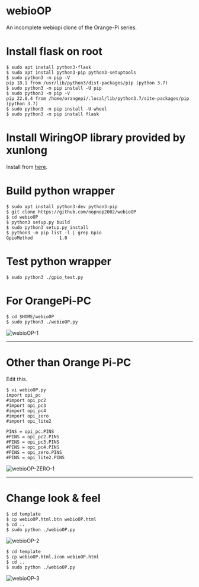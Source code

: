 # webioOP

An incomplete webiopi clone of the Orange-Pi series.

# Install flask on root

```
$ sudo apt install python3-flask
$ sudo apt install python3-pip python3-setuptools
$ sudo python3 -m pip -V
pip 18.1 from /usr/lib/python3/dist-packages/pip (python 3.7)
$ sudo python3 -m pip install -U pip
$ sudo python3 -m pip -V
pip 22.0.4 from /home/orangepi/.local/lib/python3.7/site-packages/pip (python 3.7)
$ sudo python3 -m pip install -U wheel
$ sudo python3 -m pip install flask
```

# Install WiringOP library provided by xunlong
Install from [here](https://github.com/orangepi-xunlong/wiringOP).


# Build python wrapper
```
$ sudo apt install python3-dev python3-pip
$ git clone https://github.com/nopnop2002/webioOP
$ cd webioOP
$ python3 setup.py build
$ sudo python3 setup.py install
$ python3 -m pip list -l | grep Gpio
GpioMethod          1.0
```

# Test python wrapper
```
$ sudo python3 ./gpio_test.py
```


# For OrangePi-PC

```
$ cd $HOME/webioOP
$ sudo python3 ./webioOP.py
```

![webioOP-1](https://user-images.githubusercontent.com/6020549/62622407-3db4d580-b959-11e9-8427-8089cd5225b0.jpg)

---

# Other than Orange Pi-PC
Edit this.
```
$ vi webioOP.py
import opi_pc
#import opi_pc2
#import opi_pc3
#import opi_pc4
#import opi_zero
#import opi_lite2

PINS = opi_pc.PINS
#PINS = opi_pc2.PINS
#PINS = opi_pc3.PINS
#PINS = opi_pc4.PINS
#PINS = opi_zero.PINS
#PINS = opi_lite2.PINS
```

![webioOP-ZERO-1](https://user-images.githubusercontent.com/6020549/63645268-3c472380-c735-11e9-9ecd-2ee9aac2cfcc.jpg)

---

# Change look & feel

```
$ cd template
$ cp webioOP.html.btn webioOP.html
$ cd ..
$ sudo python ./webioOP.py

```

![webioOP-2](https://user-images.githubusercontent.com/6020549/62622408-3db4d580-b959-11e9-853a-9339ca9ad983.jpg)



```
$ cd template
$ cp webioOP.html.icon webioOP.html
$ cd ..
$ sudo python ./webioOP.py

```

![webioOP-3](https://user-images.githubusercontent.com/6020549/62622406-3d1c3f00-b959-11e9-8c49-7dd4d99e4b32.jpg)

